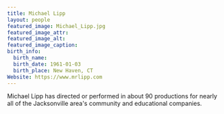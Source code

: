 ```yaml
---
title: Michael Lipp
layout: people
featured_image: Michael_Lipp.jpg
featured_image_attr: 
featured_image_alt: 
featured_image_caption: 
birth_info:
  birth_name:
  birth_date: 1961-01-03
  birth_place: New Haven, CT
Website: https://www.mrlipp.com
---
```

Michael Lipp has directed or performed in about 90 productions for nearly all of the Jacksonville area's community and educational companies.
